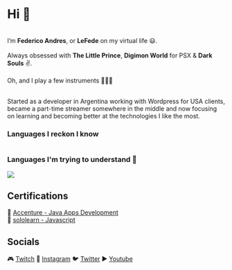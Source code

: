 # Hi 👋 
</br>
I’m <b>Federico Andres</b>, or <b>LeFede</b> on my virtual life 😃. 
</br></br>
Always obsessed with <b>The Little Prince</b>, <b>Digimon World</b> for PSX & <b>Dark Souls</b> ✌.
</br></br>
Oh, and I play a few instruments 🥁🎸🎹
</br></br>

Started as a developer in Argentina working with Wordpress for USA clients, became a part-time streamer somewhere in the middle and now focusing on learning and becoming better at the technologies I like the most.

<div>
  <h3>Languages I reckon I know</h3>
  <img src=''/>
</div>
<div>
  <h3>Languages I'm trying to understand 🤣</h3>
  <img src='https://static1.personality-database.com/profile_images/1bef9cabd17a482083bd21db3708822c.png'/>
</div>

## Certifications
🔹 [Accenture - Java Apps Development](https://www.mediafire.com/view/9z55tmhe8c7vb93/Java.jpg/file)
</br>
🔹 [sololearn - Javascript](https://www.sololearn.com/certificates/course/en/26575590/1024/landscape/png)

## Socials
🎮 [Twitch](https://www.twitch.tv/lefede)
📸 [Instagram](https://www.instagram.com/lefedeok/)
🐦 [Twitter](https://twitter.com/lefedeok)
▶ [Youtube](https://youtube.com/lefede)

<!---
LeFede/LeFede is a ✨ special ✨ repository because its `README.md` (this file) appears on your GitHub profile.
You can click the Preview link to take a look at your changes.
--->
